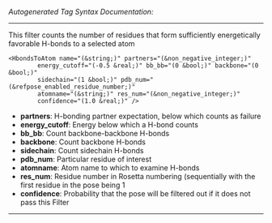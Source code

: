 _Autogenerated Tag Syntax Documentation:_

---
This filter counts the number of residues that form sufficiently energetically favorable H-bonds to a selected atom

```
<HbondsToAtom name="(&string;)" partners="(&non_negative_integer;)"
        energy_cutoff="(-0.5 &real;)" bb_bb="(0 &bool;)" backbone="(0 &bool;)"
        sidechain="(1 &bool;)" pdb_num="(&refpose_enabled_residue_number;)"
        atomname="(&string;)" res_num="(&non_negative_integer;)"
        confidence="(1.0 &real;)" />
```

-   **partners**: H-bonding partner expectation, below which counts as failure
-   **energy_cutoff**: Energy below which a H-bond counts
-   **bb_bb**: Count backbone-backbone H-bonds
-   **backbone**: Count backbone H-bonds
-   **sidechain**: Count sidechain H-bonds
-   **pdb_num**: Particular residue of interest
-   **atomname**: Atom name to which to examine H-bonds
-   **res_num**: Residue number in Rosetta numbering (sequentially with the first residue in the pose being 1
-   **confidence**: Probability that the pose will be filtered out if it does not pass this Filter

---
